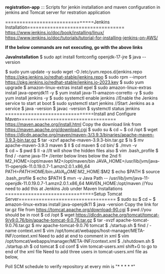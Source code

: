 **registration-app** ::: Scripts for jenkin installation and maven configuration in jenkins and Tomcat server for restration application


===============================Jenkins Installation==================================
https://www.jenkins.io/doc/book/installing/linux/
https://www.jenkins.io/doc/tutorials/tutorial-for-installing-jenkins-on-AWS/

**If the below commands are not executing, go with the above links**


**JavaInstallation**
$ sudo apt install fontconfig openjdk-17-jre
$ java --version

$ sudo yum update –y
sudo wget -O /etc/yum.repos.d/jenkins.repo \
    https://pkg.jenkins.io/redhat-stable/jenkins.repo
$ sudo rpm --import https://pkg.jenkins.io/redhat-stable/jenkins.io-2023.key
$ sudo yum upgrade
$ amazon-linux-extras install epel
$ sudo amazon-linux-extras install java-openjdk11 -y
$ yum install java-11-amazon-corretto -y
$ sudo yum install jenkins -y
$ sudo systemctl enable jenkins       //Enable the Jenkins service to start at boot
$ sudo systemctl start jenkins        //Start Jenkins as a service
$ java -version
$ javac -version
$ systemctl status jenkins
===============================Install and Configure Maven==================================
https://maven.apache.org/install.html
Copy the download link from https://maven.apache.org/download.cgi
$ sudo su  & cd ~
$ cd /opt
$ wget https://dlcdn.apache.org/maven/maven-3/3.9.3/binaries/apache-maven-3.9.3-bin.tar.gz
$ tar -xzvf apache-maven-3.9.3-bin.tar.gz
$ ls
$ mv apache-maven-3.9.3 maven
$ ll
$ cd maven
$ cd bin/
$ ./mvn -v  
$ cd ~
$ pwd
$ ll -a      //It will show the hidden files also
$ vim .bash_profile
$ find / -name java-11*
//enter below lines below the 2nd fi
M2_HOME=/opt/maven
M2=/opt/maven/bin
JAVA_HOME=/usr/lib/jvm/java-11-openjdk-11.0.19.0.7-1.amzn2.0.1.x86_64
PATH=$PATH:$HOME/bin:$JAVA_HOME:$M2_HOME:$M2
$ echo $PATH
$ source .bash_profile
$ echo $PATH
$ mvn -v
Java Path -- /usr/lib/jvm/java-11-openjdk-11.0.19.0.7-1.amzn2.0.1.x86_64
MAVEN_HOME:/opt/maven     //You need to add this at Jenkins Job under Maven Installations
===============================Setup Tomcat Server==================================
$ sudo su
$ cd ~
$ amazon-linux-extras install java-openjdk11
$ java -version
Copy the link for tar.gz file from https://tomcat.apache.org/download-90.cgi
$ pwd //you should be in root
$ cd /opt
$ wget https://dlcdn.apache.org/tomcat/tomcat-9/v9.0.76/bin/apache-tomcat-9.0.76.tar.gz
$ tar -xvzf apache-tomcat-9.0.76.tar.gz
$ mv apache-tomcat-9.0.76 tomcat
$ ./startup.sh 
$ find / -name context.xml
$ vim /opt/tomcat/webapps/host-manager/META-INF/context.xml
Need to add <!-- at start and --> at end to comment in xml
$ vim /opt/tomcat/webapps/manager/META-INF/context.xml
$ ./shutdown.sh
$ ./startup.sh
$ cd tomcat
$ cd conf
$ vim tomcat-users.xml
shift+G to go to end of the xml file
Need to add three users in tomcat-users.xml file as below,
 <role rolename="manager-gui"/>
 <role rolename="manager-script"/>
 <role rolename="manager-jmx"/>
 <role rolename="manager-status"/>
 <user username="admin" password="admin" roles="manager-gui, manager-script, manager-jmx, manager-status"/>
 <user username="deployer" password="deployer" roles="manager-script"/>
 <user username="tomcat" password="s3cret" roles="manager-gui"/>

Poll SCM schedule to verify repository at every min is "* * * * *"
